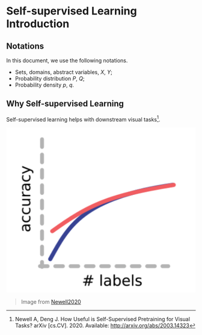 # Self-supervised Learning Introduction

## Notations


In this document, we use the following notations.

- Sets, domains, abstract variables, $X$, $Y$;
- Probability distribution $P$, $Q$;
- Probability density $p$, $q$.


## Why Self-supervised Learning

Self-supervised learning helps with downstream visual tasks[^Newell2020].

![Self-supervised Learning](assets/newell2020-fig-1-c.png)
> Image from [Newell2020](http://arxiv.org/abs/2003.14323)



[^Newell2020]: Newell A, Deng J. How Useful is Self-Supervised Pretraining for Visual Tasks? arXiv [cs.CV]. 2020. Available: http://arxiv.org/abs/2003.14323
